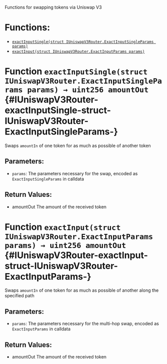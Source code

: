 Functions for swapping tokens via Uniswap V3

# Functions:
- [`exactInputSingle(struct IUniswapV3Router.ExactInputSingleParams params)`](#IUniswapV3Router-exactInputSingle-struct-IUniswapV3Router-ExactInputSingleParams-)
- [`exactInput(struct IUniswapV3Router.ExactInputParams params)`](#IUniswapV3Router-exactInput-struct-IUniswapV3Router-ExactInputParams-)



# Function `exactInputSingle(struct IUniswapV3Router.ExactInputSingleParams params) → uint256 amountOut` {#IUniswapV3Router-exactInputSingle-struct-IUniswapV3Router-ExactInputSingleParams-}
Swaps `amountIn` of one token for as much as possible of another token


## Parameters:
- `params`: The parameters necessary for the swap, encoded as `ExactInputSingleParams` in calldata


## Return Values:
- amountOut The amount of the received token


# Function `exactInput(struct IUniswapV3Router.ExactInputParams params) → uint256 amountOut` {#IUniswapV3Router-exactInput-struct-IUniswapV3Router-ExactInputParams-}
Swaps `amountIn` of one token for as much as possible of another along the specified path


## Parameters:
- `params`: The parameters necessary for the multi-hop swap, encoded as `ExactInputParams` in calldata


## Return Values:
- amountOut The amount of the received token


